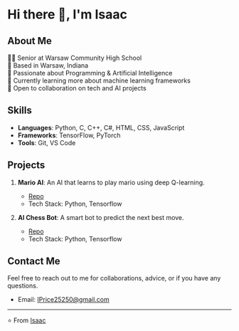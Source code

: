 # Hi there 👋, I'm Isaac

## About Me
👨‍💻 Senior at Warsaw Community High School  
📍 Based in Warsaw, Indiana  
🔭 Passionate about Programming & Artificial Intelligence  
🌱 Currently learning more about machine learning frameworks  
👯 Open to collaboration on tech and AI projects  

## Skills
- **Languages**: Python, C, C++, C#, HTML, CSS, JavaScript
- **Frameworks**: TensorFlow, PyTorch
- **Tools**: Git, VS Code

## Projects
1. **Mario AI**: An AI that learns to play mario using deep Q-learning.
   - [Repo](https://github.com/IsaacPrice/Mario-DS-AI)
   - Tech Stack: Python, Tensorflow
    
2. **AI Chess Bot**: A smart bot to predict the next best move.
   - [Repo](https://github.com/IsaacPrice/Machine-Deep-Learning)
   - Tech Stack: Python, Tensorflow

## Contact Me
Feel free to reach out to me for collaborations, advice, or if you have any questions.
- Email: IPrice25250@gmail.com

---
⭐️ From [Isaac](https://github.com/IsaacPrice)
